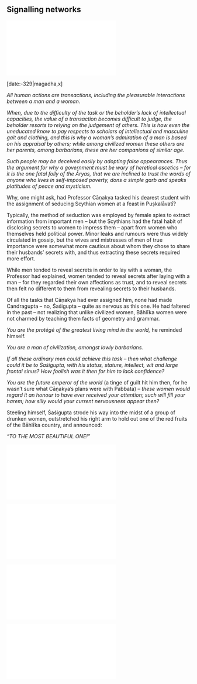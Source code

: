 ## Signalling networks

![obtain_woman](../specials/quotes/misc.md#obtain_woman)

[date:-329|magadha,x]

_All human actions are transactions, including the pleasurable interactions between a man and a woman._

_When, due to the difficulty of the task or the beholder’s lack of intellectual capacities, the value of a transaction becomes difficult to judge, the beholder resorts to relying on the judgement of others. This is how even the uneducated know to pay respects to scholars of intellectual and masculine gait and clothing, and this is why a woman’s admiration of a man is based on his appraisal by others; while among civilized women these others are her parents, among barbarians, these are her companions of similar age._

_Such people may be deceived easily by adopting false appearances. Thus the argument for why a government must be wary of heretical ascetics – for it is the one fatal folly of the Āryas, that we are inclined to trust the words of anyone who lives in self-imposed poverty, dons a simple garb and speaks platitudes of peace and mysticism._

Why, one might ask, had Professor Cāṇakya tasked his dearest student with the assignment of seducing Scythian women at a feast in Puṣkalāvatī?

Typically, the method of seduction was employed by female spies to extract information from important men – but the Scythians had the fatal habit of disclosing secrets to women to impress them – apart from women who themselves held political power. Minor leaks and rumours were thus widely circulated in gossip, but the wives and mistresses of men of true importance were somewhat more cautious about whom they chose to share their husbands’ secrets with, and thus extracting these secrets required more effort.

While men tended to reveal secrets in order to lay with a woman, the Professor had explained, women tended to reveal secrets after laying with a man – for they regarded their own affections as trust, and to reveal secrets then felt no different to them from revealing secrets to their husbands.

Of all the tasks that Cāṇakya had ever assigned him, none had made Candragupta – no, Śaśigupta – quite as nervous as this one. He had faltered in the past – not realizing that unlike civilized women, Bāhlīka women were not charmed by teaching them facts of geometry and grammar.

_You are the protégé of the greatest living mind in the world,_ he reminded himself.

_You are a man of civilization, amongst lowly barbarians._

_If all these ordinary men could achieve this task – then what challenge could it be to Śaśigupta, with his status, stature, intellect, wit and large frontal sinus? How foolish was it then for him to lack confidence?_

_You are the future emperor of the world_ (a tinge of guilt hit him then, for he wasn’t sure what Cāṇakya’s plans were with Pabbata) _– these women would regard it an honour to have ever received your attention; such will fill your harem; how silly would your current nervousness appear then?_

Steeling himself, Śaśigupta strode his way into the midst of a group of drunken women, outstretched his right arm to hold out one of the red fruits of the Bāhlīka country, and announced:

_“TO THE MOST BEAUTIFUL ONE!”_

![apple](../specials/quotes/greek.md#apple)

![2.7_ayodhya_1](../vasudeva/2.7_ayodhya_1.md)

![gita_3](../specials/quotes/misc.md#gita_3)

![2.7_ayodhya_2](../vasudeva/2.7_ayodhya_2.md)
